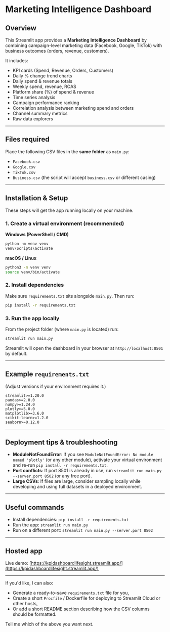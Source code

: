 # Marketing Intelligence Dashboard

## Overview

This Streamlit app provides a **Marketing Intelligence Dashboard** by combining campaign-level marketing data (Facebook, Google, TikTok) with business outcomes (orders, revenue, customers).

It includes:

* KPI cards (Spend, Revenue, Orders, Customers)
* Daily % change trend charts
* Daily spend & revenue totals
* Weekly spend, revenue, ROAS
* Platform share (%) of spend & revenue
* Time series analysis
* Campaign performance ranking
* Correlation analysis between marketing spend and orders
* Channel summary metrics
* Raw data explorers

---

## Files required

Place the following CSV files in the **same folder** as `main.py`:

* `Facebook.csv`
* `Google.csv`
* `TikTok.csv`
* `Business.csv` (the script will accept `business.csv` or different casing)

---

## Installation & Setup

These steps will get the app running locally on your machine.

### 1. Create a virtual environment (recommended)

**Windows (PowerShell / CMD)**

```powershell
python -m venv venv
venv\Scripts\activate
```

**macOS / Linux**

```bash
python3 -m venv venv
source venv/bin/activate
```

### 2. Install dependencies

Make sure `requirements.txt` sits alongside `main.py`. Then run:

```bash
pip install -r requirements.txt
```

### 3. Run the app locally

From the project folder (where `main.py` is located) run:

```bash
streamlit run main.py
```

Streamlit will open the dashboard in your browser at `http://localhost:8501` by default.

---

## Example `requirements.txt`

(Adjust versions if your environment requires it.)

```
streamlit>=1.20.0
pandas>=2.0.0
numpy>=1.24.0
plotly>=5.0.0
matplotlib>=3.6.0
scikit-learn>=1.2.0
seaborn>=0.12.0
```

---

## Deployment tips & troubleshooting

* **ModuleNotFoundError**: If you see `ModuleNotFoundError: No module named 'plotly'` (or any other module), activate your virtual environment and re-run `pip install -r requirements.txt`.
* **Port conflicts**: If port 8501 is already in use, run `streamlit run main.py --server.port 8502` (or any free port).
* **Large CSVs**: If files are large, consider sampling locally while developing and using full datasets in a deployed environment.

---

## Useful commands

* Install dependencies: `pip install -r requirements.txt`
* Run the app: `streamlit run main.py`
* Run on a different port: `streamlit run main.py --server.port 8502`

---

## Hosted app

Live demo: [https://kpidashboardlifesight.streamlit.app/](https://kpidashboardlifesight.streamlit.app/)

---

If you'd like, I can also:

* Generate a ready-to-save `requirements.txt` file for you,
* Create a short `Procfile` / Dockerfile for deploying to Streamlit Cloud or other hosts,
* Or add a short README section describing how the CSV columns should be formatted.

Tell me which of the above you want next.

